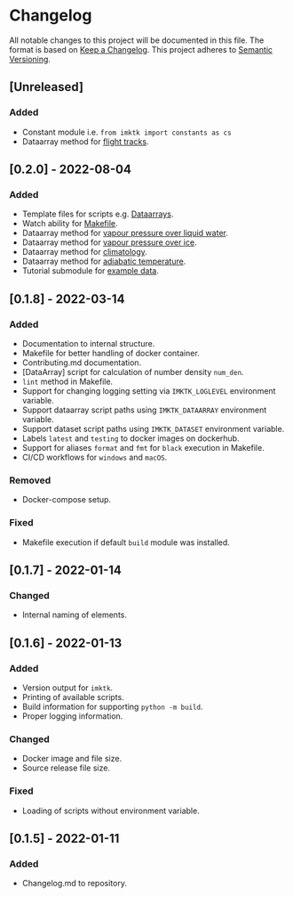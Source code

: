 # Changelog

All notable changes to this project will be documented in this file.
The format is based on [Keep a Changelog](https://keepachangelog.com/en/1.0.0/). 
This project adheres to [Semantic Versioning](https://semver.org/spec/v2.0.0.html).

## [Unreleased]

### Added

- Constant module i.e. `from imktk import constants as cs`
- Dataarray method for [flight tracks](/imktk/dataarray_methods/flight_track.py).

## [0.2.0] - 2022-08-04

### Added

- Template files for scripts e.g. [Dataarrays](/imktk/dataarray_methods/_template.py).
- Watch ability for [Makefile](/Makefile).
- Dataarray method for [vapour pressure over liquid water](/imktk/dataarray_methods/vapour_pres_liq.py).
- Dataarray method for [vapour pressure over ice](/imktk/dataarray_methods/vapour_pres_ice.py).
- Dataarray method for [climatology](/imktk/dataarray_methods/climatology.py).
- Dataarray method for [adiabatic temperature](/imktk/dataarray_methods/ad_temp.py).
- Tutorial submodule for [example data](/imktk/tutorial.py).

## [0.1.8] - 2022-03-14

### Added

- Documentation to internal structure.
- Makefile for better handling of docker container.
- Contributing.md documentation.
- [DataArray] script for calculation of number density `num_den`.
- `lint` method in Makefile.
- Support for changing logging setting via `IMKTK_LOGLEVEL` environment variable.
- Support dataarray script paths using `IMKTK_DATAARRAY` environment variable.
- Support dataset script paths using `IMKTK_DATASET` environment variable.
- Labels `latest` and `testing` to docker images on dockerhub.
- Support for aliases `format` and `fmt` for `black` execution in Makefile.
- CI/CD workflows for `windows` and `macOS`.

### Removed

- Docker-compose setup.

### Fixed

- Makefile execution if default `build` module was installed.

## [0.1.7] - 2022-01-14

### Changed

- Internal naming of elements.

## [0.1.6] - 2022-01-13

### Added

- Version output for `imktk`.
- Printing of available scripts.
- Build information for supporting `python -m build`.
- Proper logging information.

### Changed

- Docker image and file size.
- Source release file size.

### Fixed

- Loading of scripts without environment variable.

## [0.1.5] - 2022-01-11

### Added

- Changelog.md to repository.
